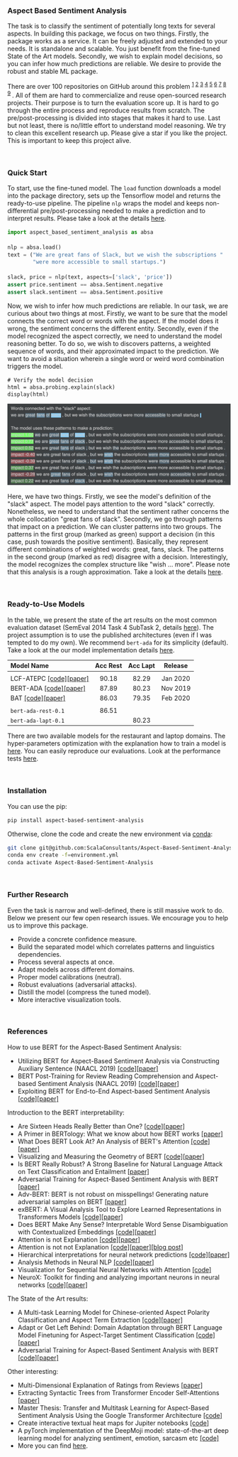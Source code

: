
### Aspect Based Sentiment Analysis

The task is to classify the sentiment of potentially long texts for several aspects.
In building this package, we focus on two things.
Firstly, the package works as a service.
It can be freely adjusted and extended to your needs.
It is standalone and scalable.
You just benefit from the fine-tuned State of the Art models.
Secondly, we wish to explain model decisions,
so you can infer how much predictions are reliable.
We desire to provide the robust and stable ML package. 


There are over 100 repositories on GitHub around this problem
<sup>
[1](https://github.com/songyouwei/ABSA-PyTorch)
[2](https://github.com/jimmyyfeng/TD-LSTM)
[3](https://github.com/davidsbatista/Aspect-Based-Sentiment-Analysis)
[4](https://github.com/peace195/aspect-based-sentiment-analysis)
[5](https://github.com/yardstick17/AspectBasedSentimentAnalysis)
[6](https://github.com/thestrox/Aspect-Based-Sentiment-Analysis)
[7](https://github.com/AlexYangLi/ABSA_Keras)
[8](https://github.com/pedrobalage/SemevalAspectBasedSentimentAnalysis)
[9](https://github.com/ganeshjawahar/mem_absa)
</sup>.
All of them are hard to commercialize and reuse open-sourced research projects. 
Their purpose is to turn the evaluation score up. 
It is hard to go through the entire process and reproduce results from scratch. 
The pre/post-processing is divided into stages that makes it hard to use.
Last but not least, there is no/little effort to understand model reasoning.
We try to clean this excellent research up. 
Please give a star if you like the project. 
This is important to keep this project alive.

<br>

### Quick Start

To start, use the fine-tuned model.
The `load` function downloads a model into the package directory, 
sets up the Tensorflow model and returns the ready-to-use pipeline.
The pipeline `nlp` wraps the model and keeps non-differential pre/post-processing needed 
to make a prediction and to interpret results.
Please take a look at the details [here](aspect_based_sentiment_analysis/pipelines.py).

```python
import aspect_based_sentiment_analysis as absa

nlp = absa.load()
text = ("We are great fans of Slack, but we wish the subscriptions "
        "were more accessible to small startups.")

slack, price = nlp(text, aspects=['slack', 'price'])
assert price.sentiment == absa.Sentiment.negative
assert slack.sentiment == absa.Sentiment.positive
```

Now, we wish to infer how much predictions are reliable.
In our task, we are curious about two things at most. 
Firstly, we want to be sure that the model connects the correct
word or words with the aspect. If the model does it wrong, the sentiment
concerns the different entity. Secondly, even if the model recognized
the aspect correctly, we need to understand the model reasoning better.
To do so, we wish to discovers patterns, a weighted sequence
of words, and their approximated impact to the prediction. We want to
avoid a situation wherein a single word or weird word combination
triggers the model. 

```jupyter
# Verify the model decision
html = absa.probing.explain(slack)
display(html)
```

<p align="middle">
<img src="examples/patterns.png" width="600" alt=""/>
</p>

Here, we have two things.
Firstly, we see the model's definition of the "slack" aspect.
The model pays attention to the word "slack" correctly.
Nonetheless, we need to understand that
the sentiment rather concerns the whole collocation "great fans of slack".
Secondly, we go through patterns that impact on a prediction.
We can cluster patterns into two groups.
The patterns in the first group (marked as green) support a decision 
(in this case, push towards the positive sentiment).
Basically, they represent different combinations of weighted words: great, fans, slack.
The patterns in the second group (marked as red) disagree with a decision.
Interestingly, the model recognizes the complex structure like "wish ... more".
Please note that this analysis is a rough approximation.
Take a look at the details [here](aspect_based_sentiment_analysis/recognizers.py).

<br>

### Ready-to-Use Models

In the table, we present the state of the art results on the most common evaluation dataset 
(SemEval 2014 Task 4 SubTask 2, details [here](http://alt.qcri.org/semeval2014/task4/)).
The project assumption is to use the published architectures
(even if I was tempted to do my own).
We recommend `bert-ada` for its simplicity (default).
Take a look at the our model implementation details [here](aspect_based_sentiment_analysis/models.py).

| Model Name | Acc Rest | Acc Lapt | Release |
| :--- |  :---:  |  :---:  | :---: |
||
| LCF-ATEPC  [[code]](https://github.com/yangheng95/LCF-ATEPC)[[paper]](http://arxiv.org/abs/1912.07976)                        | 90.18  |  82.29  | Jan 2020 |
| BERT-ADA   [[code]](https://github.com/deepopinion/domain-adapted-atsc)[[paper]](http://arxiv.org/abs/1908.11860)             | 87.89  |  80.23  | Nov 2019 |
| BAT        [[code]](https://github.com/akkarimi/Adversarial-Training-for-ABSA)[[paper]](https://arxiv.org/pdf/2001.11316.pdf) | 86.03  |  79.35  | Feb 2020 |
||
| `bert-ada-rest-0.1` | 86.51 |
| `bert-ada-lapt-0.1` | | 80.23

There are two available models for the restaurant and laptop domains.
The hyper-parameters optimization with the explanation how to train a model is [here](examples/train_classifier.py).
You can easily reproduce our evaluations.
Look at the performance tests [here](tests/test_performance.py).

<br>

### Installation

You can use the pip:
```bash
pip install aspect-based-sentiment-analysis
```
Otherwise, clone the code and create the new environment via 
[conda](https://docs.conda.io/projects/conda/en/latest/user-guide/tasks/manage-environments.html#):
```bash
git clone git@github.com:ScalaConsultants/Aspect-Based-Sentiment-Analysis.git
conda env create -f=environment.yml
conda activate Aspect-Based-Sentiment-Analysis
```

<br>

### Further Research

Even the task is narrow and well-defined, there is still massive work to do.
Below we present our few open research issues.
We encourage you to help us to improve this package.

- Provide a concrete confidence measure.
- Build the separated model which correlates patterns and linguistics dependencies.
- Process several aspects at once.
- Adapt models across different domains. 
- Proper model calibrations (neutral).
- Robust evaluations (adversarial attacks).
- Distill the model (compress the tuned model).
- More interactive visualization tools.

<br>

### References

How to use BERT for the Aspect-Based Sentiment Analysis:
- Utilizing BERT for Aspect-Based Sentiment Analysis via Constructing Auxiliary Sentence (NAACL 2019)
[[code]](https://github.com/HSLCY/ABSA-BERT-pair)[[paper]](https://www.aclweb.org/anthology/N19-1035/)
- BERT Post-Training for Review Reading Comprehension and Aspect-based Sentiment Analysis (NAACL 2019)
[[code]](https://github.com/howardhsu/BERT-for-RRC-ABSA)[[paper]](http://arxiv.org/abs/1908.11860)
- Exploiting BERT for End-to-End Aspect-based Sentiment Analysis
[[code]](https://github.com/lixin4ever/BERT-E2E-ABSA)[[paper]](http://arxiv.org/abs/1910.00883)

Introduction to the BERT interpretability:
- Are Sixteen Heads Really Better than One?
[[code]](https://github.com/pmichel31415/are-16-heads-really-better-than-1)[[paper]](http://arxiv.org/abs/1905.10650)
- A Primer in BERTology: What we know about how BERT works
[[paper]](http://arxiv.org/abs/2002.12327)
- What Does BERT Look At? An Analysis of BERT's Attention
[[code]](https://github.com/clarkkev/attention-analysis)[[paper]](http://arxiv.org/abs/1906.04341)
- Visualizing and Measuring the Geometry of BERT
[[code]](https://github.com/PAIR-code/interpretability)[[paper]](http://arxiv.org/abs/1906.02715)
- Is BERT Really Robust? A Strong Baseline for Natural Language Attack on Text Classification and Entailment
[[paper]](http://arxiv.org/abs/1907.11932)
- Adversarial Training for Aspect-Based Sentiment Analysis with BERT
[[paper]](http://arxiv.org/abs/2001.11316)
- Adv-BERT: BERT is not robust on misspellings! Generating nature adversarial samples on BERT
[[paper]](http://arxiv.org/abs/2003.04985)
- exBERT: A Visual Analysis Tool to Explore Learned Representations in Transformers Models
[[code]](https://github.com/bhoov/exbert)[[paper]](http://arxiv.org/abs/1910.05276)
- Does BERT Make Any Sense? Interpretable Word Sense Disambiguation with Contextualized Embeddings
[[code]](https://github.com/uhh-lt/bert-sense)[[paper]](http://arxiv.org/abs/1909.10430)
- Attention is not Explanation
[[code]](https://github.com/successar/AttentionExplanation)[[paper]](https://arxiv.org/abs/1902.10186)
- Attention is not not Explanation
[[code]](https://github.com/sarahwie/attention)[[paper]](http://arxiv.org/abs/1908.04626)[[blog post]](https://medium.com/@yuvalpinter/attention-is-not-not-explanation-dbc25b534017)
- Hierarchical interpretations for neural network predictions
[[code]](https://github.com/csinva/hierarchical-dnn-interpretations)[[paper]](https://arxiv.org/abs/1806.05337)
- Analysis Methods in Neural NLP
[[code]](https://github.com/boknilev/nlp-analysis-methods)[[paper]](https://www.mitpressjournals.org/doi/pdf/10.1162/tacl_a_00254)
- Visualization for Sequential Neural Networks with Attention
[[code]](https://github.com/HendrikStrobelt/Seq2Seq-Vis)
- NeuroX: Toolkit for finding and analyzing important neurons in neural networks
[[code]](https://github.com/fdalvi/NeuroX)[[paper]](https://arxiv.org/abs/1812.09359)

The State of the Art results:
- A Multi-task Learning Model for Chinese-oriented Aspect Polarity Classification and Aspect Term Extraction
[[code]](https://github.com/yangheng95/LCF-ATEPC)[[paper]](http://arxiv.org/abs/1912.07976)
- Adapt or Get Left Behind: Domain Adaptation through BERT Language Model Finetuning for Aspect-Target Sentiment Classification
[[code]](https://github.com/deepopinion/domain-adapted-atsc)[[paper]](http://arxiv.org/abs/1908.11860)
- Adversarial Training for Aspect-Based Sentiment Analysis with BERT
[[code]](https://github.com/akkarimi/Adversarial-Training-for-ABSA)[[paper]](https://arxiv.org/pdf/2001.11316.pdf)

Other interesting:
- Multi-Dimensional Explanation of Ratings from Reviews
[[paper]](http://arxiv.org/abs/1909.11386)
- Extracting Syntactic Trees from Transformer Encoder Self-Attentions
[[paper]](http://aclweb.org/anthology/W18-5444)
- Master Thesis: Transfer and Multitask Learning for Aspect-Based Sentiment Analysis Using the Google Transformer Architecture
[[code]](https://github.com/felixSchober/ABSA-Transformer)
- Create interactive textual heat maps for Jupiter notebooks
[[code]](https://github.com/AndreasMadsen/python-textualheatmap)
- A pyTorch implementation of the DeepMoji model: state-of-the-art deep learning model for analyzing sentiment, emotion, sarcasm etc
[[code]](https://github.com/huggingface/torchMoji)
- More you can find [here](https://github.com/jiangqn/Aspect-Based-Sentiment-Analysis).
